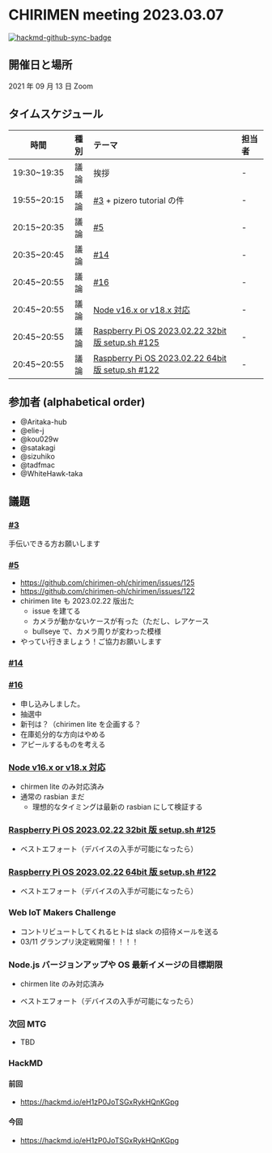 # CHIRIMEN meeting 2023.03.07

[![hackmd-github-sync-badge](https://hackmd.io/-O2Gu3BbQhOz8nF-AOk4Ng/badge)](https://hackmd.io/-O2Gu3BbQhOz8nF-AOk4Ng)

## 開催日と場所

2021 年 09 月 13 日 Zoom

## タイムスケジュール

|    時間     | 種別 | テーマ                                                                                                  | 担当者 |
| :---------: | :--: | :------------------------------------------------------------------------------------------------------ | :----- |
| 19:30~19:35 | 議論 | 挨拶                                                                                                    | -      |
| 19:55~20:15 | 議論 | [#3](https://github.com/chirimen-oh/meeting/issues/3) + pizero tutorial の件                            | -      |
| 20:15~20:35 | 議論 | [#5](https://github.com/chirimen-oh/meeting/issues/5)                                                   | -      |
| 20:35~20:45 | 議論 | [#14](https://github.com/chirimen-oh/meeting/issues/14)                                                 | -      |
| 20:45~20:55 | 議論 | [#16](https://github.com/chirimen-oh/meeting/issues/16)                                                 | -      |
| 20:45~20:55 | 議論 | [Node v16.x or v18.x 対応](https://github.com/chirimen-oh/chirimen/issues/121)                          | -      |
| 20:45~20:55 | 議論 | [Raspberry Pi OS 2023.02.22 32bit 版 setup.sh #125](https://github.com/chirimen-oh/chirimen/issues/125) | -      |
| 20:45~20:55 | 議論 | [Raspberry Pi OS 2023.02.22 64bit 版 setup.sh #122](https://github.com/chirimen-oh/chirimen/issues/122) | -      |

## 参加者 (alphabetical order)

- @Aritaka-hub
- @elie-j
- @kou029w
- @satakagi
- @sizuhiko
- @tadfmac
- @WhiteHawk-taka

## 議題

### [#3](https://github.com/chirimen-oh/meeting/issues/3)

手伝いできる方お願いします

### [#5](https://github.com/chirimen-oh/meeting/issues/5)

- https://github.com/chirimen-oh/chirimen/issues/125
- https://github.com/chirimen-oh/chirimen/issues/122
- chirimen lite も 2023.02.22 版出た
  - issue を建てる
  - カメラが動かないケースが有った（ただし、レアケース
  - bullseye で、カメラ周りが変わった模様
- やってい行きましょう！ご協力お願いします

### [#14](https://github.com/chirimen-oh/meeting/issues/14)

### [#16](https://github.com/chirimen-oh/meeting/issues/16)

- 申し込みしました。
- 抽選中
- 新刊は？（chirimen lite を企画する？
- 在庫処分的な方向はやめる
- アピールするものを考える

### [Node v16.x or v18.x 対応](https://github.com/chirimen-oh/chirimen/issues/121)

- chirmen lite のみ対応済み
- 通常の rasbian まだ
  - 理想的なタイミングは最新の rasbian にして検証する

### [Raspberry Pi OS 2023.02.22 32bit 版 setup.sh #125](https://github.com/chirimen-oh/chirimen/issues/125)

- ベストエフォート（デバイスの入手が可能になったら）

### [Raspberry Pi OS 2023.02.22 64bit 版 setup.sh #122](https://github.com/chirimen-oh/chirimen/issues/122)

- ベストエフォート（デバイスの入手が可能になったら）

### Web IoT Makers Challenge

- コントリビュートしてくれるヒトは slack の招待メールを送る
- 03/11 グランプリ決定戦開催！！！！

### Node.js バージョンアップや OS 最新イメージの目標期限

- chirmen lite のみ対応済み

* ベストエフォート（デバイスの入手が可能になったら）

### 次回 MTG

- TBD

### HackMD

#### 前回

- https://hackmd.io/eH1zP0JoTSGxRykHQnKGpg

#### 今回

- https://hackmd.io/eH1zP0JoTSGxRykHQnKGpg
